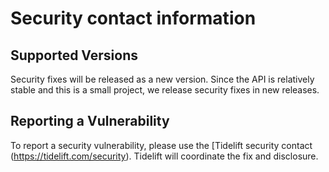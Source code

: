 Security contact information
============================

Supported Versions
------------------

Security fixes will be released as a new version. Since the API is relatively stable and this is a small project, we release security fixes in new releases.

Reporting a Vulnerability
-------------------------

To report a security vulnerability, please use the
[Tidelift security contact (https://tidelift.com/security).
Tidelift will coordinate the fix and disclosure.
